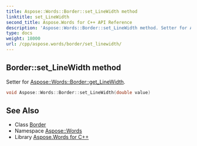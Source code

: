 ```yaml
---
title: Aspose::Words::Border::set_LineWidth method
linktitle: set_LineWidth
second_title: Aspose.Words for C++ API Reference
description: 'Aspose::Words::Border::set_LineWidth method. Setter for Aspose::Words::Border::get_LineWidth in C++.'
type: docs
weight: 18000
url: /cpp/aspose.words/border/set_linewidth/
---
```

## Border::set_LineWidth method


Setter for [Aspose::Words::Border::get_LineWidth](../get_linewidth/).

```cpp
void Aspose::Words::Border::set_LineWidth(double value)
```

## See Also

* Class [Border](../)
* Namespace [Aspose::Words](../../)
* Library [Aspose.Words for C++](../../../)
